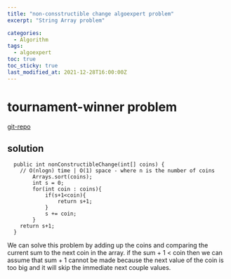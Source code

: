 ```yaml
---
title: "non-consstructible change algoexpert problem"
excerpt: "String Array problem"

categories:
  - Algorithm
tags:
  - algoexpert
toc: true
toc_sticky: true
last_modified_at: 2021-12-28T16:00:00Z
---
```


# tournament-winner problem 

[git-repo](https://github.com/jinlee487/Algorithm/tree/master/src/algoexpert/easy/non_constructibleChange)

## solution
```
  public int nonConstructibleChange(int[] coins) {
    // O(nlogn) time | O(1) space - where n is the number of coins
		Arrays.sort(coins);
		int s = 0;
		for(int coin : coins){
			if(s+1<coin){
				return s+1;
			}
			s += coin;		
		}
    return s+1;
  }

```
We can solve this problem by adding up the coins and comparing the current sum to the next coin in the array. if the sum + 1 < coin
then we can assume that sum + 1 cannot be made because the next value of the coin is too big and it will skip the immediate next couple values.